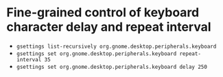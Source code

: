 # Fine-grained control of keyboard character delay and repeat interval

* `gsettings list-recursively org.gnome.desktop.peripherals.keyboard`
* `gsettings set org.gnome.desktop.peripherals.keyboard repeat-interval 35`
* `gsettings set org.gnome.desktop.peripherals.keyboard delay 250`
